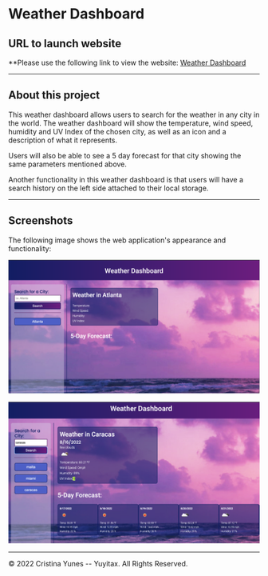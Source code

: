 # Weather Dashboard

## URL to launch website

**Please use the following link to view the website: [Weather Dashboard](https://yuyitax.github.io/06-weather-api/)

-------------

## About this project

This weather dashboard allows users to search for the weather in any city in the world. The weather dashboard will show the temperature, wind speed, humidity and UV Index of the chosen city, as well as an icon and a description of what it represents.

Users will also be able to see a 5 day forecast for that city showing the same parameters mentioned above. 

Another functionality in this weather dashboard is that users will have a search history on the left side attached to their local storage.

-------------


## Screenshots

The following image shows the web application's appearance and functionality:

![This is the initial view once you open the page](./assets/weather-dashboard-initial-view.png)


![This shows the full forecast once the user types a city](./assets/weather-dashboard-forecast-view.png)

- - -
© 2022 Cristina Yunes -- Yuyitax. All Rights Reserved.
